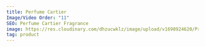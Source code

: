 ```yaml
---
title: Perfume Cartier
Image/Video Order: "11"
SEO: Perfume Cartier Fragrance
image: https://res.cloudinary.com/dhzucwklz/image/upload/v1698924620/Products/P1_olc5l5.jpg
tag: product
---
```

